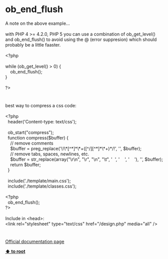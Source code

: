 # ob_end_flush




<div class="phpcode"><span class="html">
A note on the above example...<br><br>with PHP 4 &gt;= 4.2.0, PHP 5 you can use a combination of ob_get_level() and ob_end_flush() to avoid using the @ (error suppresion) which should probably be a little faaster.<br><br><span class="default">&lt;?php<br><br></span><span class="keyword">while (</span><span class="default">ob_get_level</span><span class="keyword">() &gt; </span><span class="default">0</span><span class="keyword">) {<br>&#xA0; &#xA0; </span><span class="default">ob_end_flush</span><span class="keyword">();<br>}<br><br></span><span class="default">?&gt;</span>
</span>
</div>
  

#


<div class="phpcode"><span class="html">
best way to compress a css code:<br><br><span class="default">&lt;?php<br>&#xA0; header</span><span class="keyword">(</span><span class="string">&apos;Content-type: text/css&apos;</span><span class="keyword">);<br><br>&#xA0; </span><span class="default">ob_start</span><span class="keyword">(</span><span class="string">&quot;compress&quot;</span><span class="keyword">);<br>&#xA0; function </span><span class="default">compress</span><span class="keyword">(</span><span class="default">$buffer</span><span class="keyword">) {<br>&#xA0; &#xA0; </span><span class="comment">// remove comments<br>&#xA0; &#xA0; </span><span class="default">$buffer </span><span class="keyword">= </span><span class="default">preg_replace</span><span class="keyword">(</span><span class="string">&apos;!/\*[^*]*\*+([^/][^*]*\*+)*/!&apos;</span><span class="keyword">, </span><span class="string">&apos;&apos;</span><span class="keyword">, </span><span class="default">$buffer</span><span class="keyword">);<br>&#xA0; &#xA0; </span><span class="comment">// remove tabs, spaces, newlines, etc.<br>&#xA0; &#xA0; </span><span class="default">$buffer </span><span class="keyword">= </span><span class="default">str_replace</span><span class="keyword">(array(</span><span class="string">&quot;\r\n&quot;</span><span class="keyword">, </span><span class="string">&quot;\r&quot;</span><span class="keyword">, </span><span class="string">&quot;\n&quot;</span><span class="keyword">, </span><span class="string">&quot;\t&quot;</span><span class="keyword">, </span><span class="string">&apos;&#xA0; &apos;</span><span class="keyword">, </span><span class="string">&apos;&#xA0; &#xA0; &apos;</span><span class="keyword">, </span><span class="string">&apos;&#xA0; &#xA0; &apos;</span><span class="keyword">), </span><span class="string">&apos;&apos;</span><span class="keyword">, </span><span class="default">$buffer</span><span class="keyword">);<br>&#xA0; &#xA0; return </span><span class="default">$buffer</span><span class="keyword">;<br>&#xA0; }<br><br>&#xA0; include(</span><span class="string">&apos;./template/main.css&apos;</span><span class="keyword">);<br>&#xA0; include(</span><span class="string">&apos;./template/classes.css&apos;</span><span class="keyword">);<br><br>&lt;?</span><span class="default">php<br>&#xA0; ob_end_flush</span><span class="keyword">();<br></span><span class="default">?&gt;<br></span><br>Include in &lt;head&gt;:<br>&lt;link rel=&quot;stylesheet&quot; type=&quot;text/css&quot; href=&quot;/design.php&quot; media=&quot;all&quot; /&gt;</span>
</div>
  

#

[Official documentation page](https://www.php.net/manual/en/function.ob-end-flush.php)

**[⬆ to root](/)**